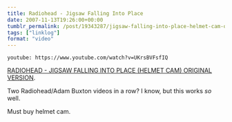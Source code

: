 ```yaml
---
title: Radiohead - Jigsaw Falling Into Place
date: 2007-11-13T19:26:00+00:00
tumblr_permalink: /post/19343287/jigsaw-falling-into-place-helmet-cam-original
tags: ["linklog"]
format: "video"
---
```


`youtube: https://www.youtube.com/watch?v=UKrsBVFsfIQ`

[RADIOHEAD - JIGSAW FALLING INTO PLACE (HELMET CAM) ORIGINAL VERSION][1].

Two Radiohead/Adam Buxton videos in a row? I know, but this works _so_ well.

Must buy helmet cam.

[1]: https://www.youtube.com/watch?v=UKrsBVFsfIQ
